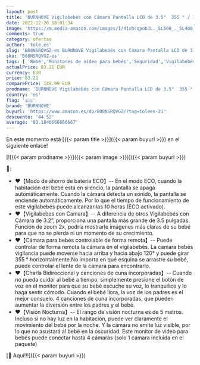 ```yaml
---
layout: post
title: 'BURNNOVE Vigilabebés con Cámara Pantalla LCD de 3.5"  355 ° / 120 ° Giratorio  Camara Vigilancia Bebe con Visión Nocturna  Zoom 2X  Camara Bebe con Comunicación Bidireccional y Sensor de Temperatura'
date: 2022-12-26 18:01:34
image: 'https://m.media-amazon.com/images/I/41xhcqpobJL._SL500_._SL400_.jpg'
comments: true
category: ofertas
author: 'tole.es'
slug: 'B08NSRQVGZ-es BURNNOVE Vigilabebés con Cámara Pantalla LCD de 3.5" 355 °...'
sku: 'B08NSRQVGZ-es'
tags: [ 'Bebé','Monitores de vídeo para bebés','Seguridad','Vigilabebés','bebe','burnnove','vigilabebés','🇪🇸', ]
actualPrice: 83.21 EUR
currency: EUR
price: 83.21
comparePrice: 149.99 EUR
prodname: 'BURNNOVE Vigilabebés con Cámara Pantalla LCD de 3.5"  355 ° / 120 ° Giratorio  Camara Vigilancia Bebe con Visión Nocturna  Zoom 2X  Camara Bebe con Comunicación Bidireccional y Sensor de Temperatura'
country: 'es'
flag: '🇪🇸'
brand: 'BURNNOVE'
buyurl: 'https://www.amazon.es/dp/B08NSRQVGZ/?tag=tolees-21'
descuento: '44.52'
average: '83.1846666666667'
---
```


En este momento está [{{< param title >}}]({{< param buyurl >}}) en el siguiente enlace!

[![{{< param prodname >}}]({{< param image >}})]({{< param buyurl >}})

🔎:

- ❤️【Modo de ahorro de batería ECO】-- En el modo ECO, cuando la habitación del bebé está en silencio, la pantalla se apaga automáticamente. Cuando la cámara detecta un sonido, la pantalla se enciende automáticamente. Por lo que el tiempo de funcionamiento de este vigilabebés puede alcanzar las 10 horas (ECO activado).
- ❤️【Vigilabebes con Camara】-- A diferencia de otros Vigilabebés con Cámara de 3.2”, proporciona una pantalla más grande de 3.5 pulgadas. Función de zoom 2x, podría mostrarle imágenes más claras de su bebé para que no se pierda ni un momento de su crecimiento.
- ❤️【Cámara para bebés controlable de forma remota】-- Puede controlar de forma remota la cámara en el vigilabebés. La camara bebes vigilancia puede moverse hacia arriba y hacia abajo 120° y puede girar 355 ° horizontalmente.No importa en qué esquina se arrastre su bebé, puede controlar el lente de la cámara para encontrarlo.
- ❤️【Charla Bidireccional y canciones de cuna incorporadas】-- Cuando no pueda cuidar al bebé a tiempo, simplemente presione el botón de voz en el monitor para que su bebé escuche su voz, lo tranquilice y lo haga sentir cómodo. Cuando el bebé llora, la voz de los padres es el mejor consuelo. 4 canciones de cuna incorporadas, que pueden aumentar la diversión entre los padres y el bebé.
- ❤️【Visión Nocturna】-- El rango de visión nocturna es de 5 metros. Incluso si no hay luz en la habitación, puede ver claramente el movimiento del bebé por la noche. Y la cámara no emite luz visible, por lo que no asustará al bebé en la oscuridad. Este monitor de video para bebés puede conectar hasta 4 cámaras (solo 1 cámara incluida en el paquete)

[🛒 Aquí!!!]({{< param buyurl >}})
